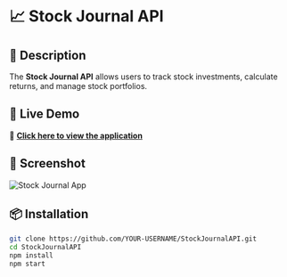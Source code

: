 # 📈 Stock Journal API

## 📝 Description
The **Stock Journal API** allows users to track stock investments, calculate returns, and manage stock portfolios.

## 🚀 Live Demo
🔗 **[Click here to view the application](https://your-deployment-url.com)**

## 📸 Screenshot
![Stock Journal App](./assets/images/screenshot.png)

## 📦 Installation
```sh
git clone https://github.com/YOUR-USERNAME/StockJournalAPI.git
cd StockJournalAPI
npm install
npm start
